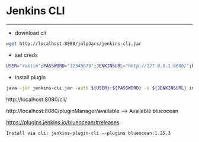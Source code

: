 # Jenkins CLI
---

- download cli
```bash
wget http://localhost:8080/jnlpJars/jenkins-cli.jar
```

- set creds
```bash
USER="raktim";PASSWORD="12345678";JENKINSURL="http://127.0.0.1:8080/";PLUGIN_NAME="blueocean:1.25.3"
```

- install plugin
```bash
java -jar jenkins-cli.jar -auth ${USER}:${PASSWORD} -s ${JENKINSURL} install-plugin ${PLUGIN_NAME}
```

http://localhost:8080/cli/


http://localhost:8080/pluginManager/available
--> Available
blueocean

https://plugins.jenkins.io/blueocean/#releases
```
Install via cli: jenkins-plugin-cli --plugins blueocean:1.25.3
```
